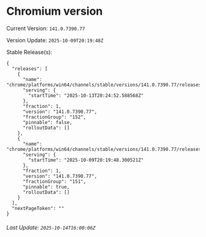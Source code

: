 # Chromium version

Current Version: `141.0.7390.77`

Version Update: `2025-10-09T20:19:48Z`

Stable Release(s):
```
{
  "releases": [
    {
      "name": "chrome/platforms/win64/channels/stable/versions/141.0.7390.77/releases/1760387092",
      "serving": {
        "startTime": "2025-10-13T20:24:52.588568Z"
      },
      "fraction": 1,
      "version": "141.0.7390.77",
      "fractionGroup": "152",
      "pinnable": false,
      "rolloutData": []
    },
    {
      "name": "chrome/platforms/win64/channels/stable/versions/141.0.7390.77/releases/1760041188",
      "serving": {
        "startTime": "2025-10-09T20:19:48.300521Z"
      },
      "fraction": 1,
      "version": "141.0.7390.77",
      "fractionGroup": "151",
      "pinnable": true,
      "rolloutData": []
    }
  ],
  "nextPageToken": ""
}
```

###### Last Update: `2025-10-14T16:00:06Z`
        